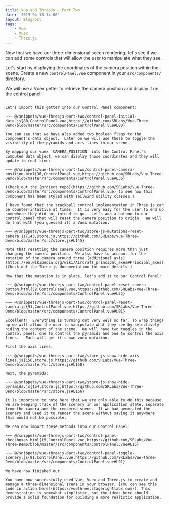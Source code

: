 ```yaml
---
title: Vue and ThreeJs - Part Two
date: '2019-04-13 14:00'
layout: BlogPost
tags:
    - Vue
    - Vuex
    - Three.js
---
```


Now that we have our three-dimensional sceen rendering, let's see if we can add some controls that will allow the user to manipulate what they see.

<!-- more -->

Let's start by displaying the coordinates of the camera position within the scene.   Create a new `ControlPanel.vue` component in your `src/components/` directory.

We will use a Vuex getter to retrieve the camera position and display it on the control panel:

~~~ @/snippets/vue-threejs-part-two/store-js-getters-camera-position.js{34,store.js,https://github.com/SRLabs/Vue-Three-Demo/blob/master/src/store.js#L34}

Let's import this getter into our Control Panel component:

~~~ @/snippets/vue-threejs-part-two/control-panel-initial-data.js{80,ControlPanel.vue,https://github.com/SRLabs/Vue-Three-Demo/blob/master/src/components/ControlPanel.vue#L80}

You can see that we have also added two boolean flags to the component's data object.  Later on we will use these to toggle the visibility of the pyramids and axis lines in our scene.

By mapping our vuex `CAMERA_POSITION` into the Control Panel's computed data object, we can display those coordinates and they will update in real time:

~~~ @/snippets/vue-threejs-part-two/control-panel-camera-position.html{36,ControlPanel.vue,https://github.com/SRLabs/Vue-Three-Demo/blob/master/src/components/ControlPanel.vue#L36}

(Check out the [project repo](https://github.com/SRLabs/Vue-Three-Demo/blob/master/src/components/ControlPanel.vue) to see how this component has been styled with Tailwind utility classes.)

I have found that the trackball control implementation in Three.js can be counter-intuitive at times.  It is very easy for the user to end up somewhere they did not intend to go.  Let's add a button to our control panel that will reset the camera position to origin.  We will do that with (you guessed it) a Vuex mutation:

~~~ @/snippets/vue-threejs-part-two/store-js-mutations-reset-camera.js{143,store.js,https://github.com/SRLabs/Vue-Three-Demo/blob/master/src/store.js#L145}

Note that resetting the camera position requires more than just changing the camera position.  We also have to account for the rotation of the camera around three [additional axis](https://en.wikipedia.org/wiki/Aircraft_principal_axes#Principal_axes).  (Check out the Three.js documentation for more details.)

Now that the mutation is in place, let's add it to our Control Panel:

~~~ @/snippets/vue-threejs-part-two/control-panel-reset-camera-button.html{52,ControlPanel.vue,https://github.com/SRLabs/Vue-Three-Demo/blob/master/src/components/ControlPanel.vue#L52}

~~~ @/snippets/vue-threejs-part-two/control-panel-reset-camera.js{91,ControlPanel.vue,https://github.com/SRLabs/Vue-Three-Demo/blob/master/src/components/ControlPanel.vue#L91}

Excellent!  Everything is turning out very well so far. To wrap things up we will allow the user to manipulate what they see by selectively hiding the content of the scene.  We will have two toggles in the control panel: one to control the pyramids and one to control the axis lines.   Each will get it's own vuex mutation.

First the axis lines:

~~~ @/snippets/vue-threejs-part-two/store-js-show-hide-axis-lines.js{156,store.js,https://github.com/SRLabs/Vue-Three-Demo/blob/master/src/store.js#L158}

Next, the pyramids:

~~~ @/snippets/vue-threejs-part-two/store-js-show-hide-pyramids.js{164,store.js,https://github.com/SRLabs/Vue-Three-Demo/blob/master/src/store.js#L166}

It is important to note here that we are only able to do this because we are keeping track of the scenery in our application state, separate from the camera and the rendered scene.  If we had generated the scenery and used it to render the scene without saving it anywhere this would not be possible.

We can now import these methods into our Control Panel:

~~~ @/snippets/vue-threejs-part-two/control-panel-checkboxes.html{15,ControlPanel.vue,https://github.com/SRLabs/Vue-Three-Demo/blob/master/src/components/ControlPanel.vue#L15}

~~~ @/snippets/vue-threejs-part-two/control-panel-toggle-scenery.js{91,ControlPanel.vue,https://github.com/SRLabs/Vue-Three-Demo/blob/master/src/components/ControlPanel.vue#L91}

We have now finished our

You have now successfully used Vue, Vuex and Three.js to create and manage a three-dimensional scene in your browser. [You can see this code in action here](https://vuethree.stagerightlabs.com/). This demonstration is somewhat simplistic, but the ideas here should provide a solid foundation for building a more realistic application.
